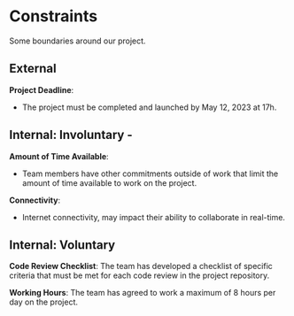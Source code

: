 # Constraints

Some boundaries around our project.

## External

**Project Deadline**:

- The project must be completed and launched by May 12, 2023 at 17h.

## Internal: Involuntary -

**Amount of Time Available**:

- Team members have other commitments outside of work that limit the amount of
  time available to work on the project.

**Connectivity**:

- Internet connectivity, may impact their ability to collaborate in real-time.

## Internal: Voluntary

**Code Review Checklist**: The team has developed a checklist of specific
criteria that must be met for each code review in the project repository.

**Working Hours**: The team has agreed to work a maximum of 8 hours per day on
the project.
